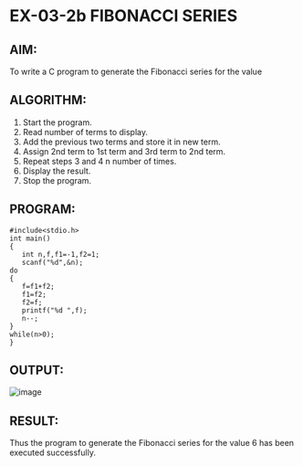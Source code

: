 # EX-03-2b  FIBONACCI SERIES

## AIM:
To write a C program to generate the Fibonacci series for the value 

## ALGORITHM:
1. Start the program.
2. Read number of terms to display.
3. Add the previous two terms and store it in new term.
4. Assign 2nd term to 1st term and 3rd term to 2nd term.
5. Repeat steps 3 and 4 n number of times.
6. Display the result.
7. Stop the program.

## PROGRAM:
```
#include<stdio.h>
int main()
{
   int n,f,f1=-1,f2=1;
   scanf("%d",&n);
do
{
   f=f1+f2;
   f1=f2;
   f2=f;
   printf("%d ",f);
   n--;
}
while(n>0);
}
```

## OUTPUT:
![image](https://github.com/Yuvaranithulasingam/EX-03-2b/assets/121418522/5c48986f-baec-4e05-8628-96a4c817f909)

## RESULT:
Thus the program to generate the Fibonacci series for the value 6 has been
executed successfully.
